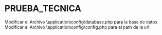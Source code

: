 # PRUEBA_TECNICA

Modificar el Archivo \application\config\database.php para la base de datos
Modificar el Archivo \application\config\config.php para el path de la url
